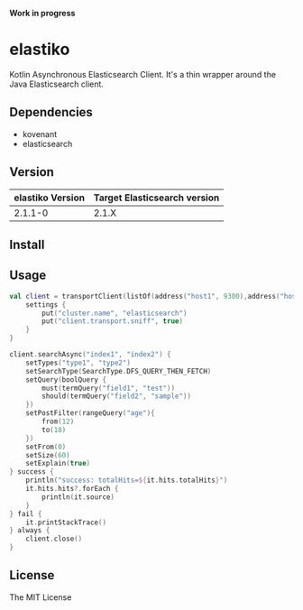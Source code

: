 
**Work in progress**

# elastiko
Kotlin Asynchronous Elasticsearch Client.
It's a thin wrapper around the Java Elasticsearch client.

## Dependencies

 * kovenant
 * elasticsearch

## Version

|elastiko Version|Target Elasticsearch version|
|-------|---------------------|
|2.1.1-0|2.1.X|

## Install


## Usage

```kotlin
val client = transportClient(listOf(address("host1", 9300),address("host2", 9300))) {
    settings {
        put("cluster.name", "elasticsearch")
        put("client.transport.sniff", true)
    }
}

client.searchAsync("index1", "index2") {
    setTypes("type1", "type2")
    setSearchType(SearchType.DFS_QUERY_THEN_FETCH)
    setQuery(boolQuery {
        must(termQuery("field1", "test"))
        should(termQuery("field2", "sample"))
    })
    setPostFilter(rangeQuery("age"){
        from(12)
        to(18)
    })
    setFrom(0)
    setSize(60)
    setExplain(true)
} success {
    println("success: totalHits=${it.hits.totalHits}")
    it.hits.hits?.forEach {
        println(it.source)
    }
} fail {
    it.printStackTrace()
} always {
    client.close()
}
```

## License

The MIT License
